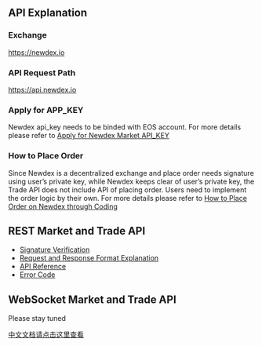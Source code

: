 ## API Explanation

### Exchange

https://newdex.io

### API Request Path

https://api.newdex.io

### Apply for APP_KEY

Newdex api_key needs to be binded with EOS account. For more details please refer to [Apply for Newdex Market API_KEY](/api/signup_app_key.md)  

### How to Place Order

Since Newdex is a decentralized exchange and place order needs signature using user’s private key, while Newdex keeps clear of user’s private key, the Trade API does not include API of placing order. Users need to implement the order logic by their own. For more details please refer to [How to Place Order on Newdex through Coding](/api/how_to_make_order.md)  

## REST Market and Trade API

* [Signature Verification](/api/REST_authentication.md)
* [Request and Response Format Explanation](/api/REST_request_response.md)
* [API Reference](/api/REST_api_reference.md)
* [Error Code](/api/REST_error_code.md)


## WebSocket Market and Trade API

Please stay tuned 

  
  
  
[中文文档请点击这里查看](/README_zh.md)
